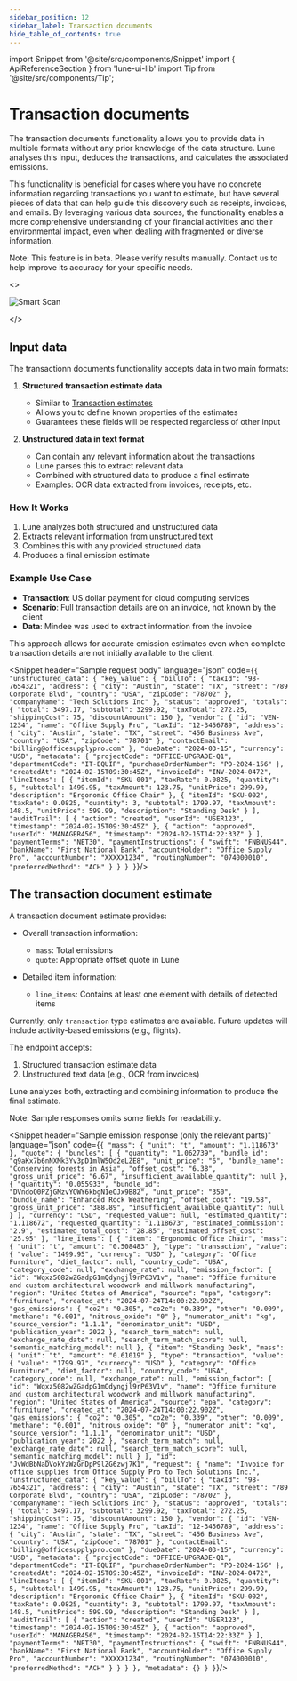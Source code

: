 ```yaml
---
sidebar_position: 12
sidebar_label: Transaction documents
hide_table_of_contents: true
---
```


import Snippet from '@site/src/components/Snippet'
import { ApiReferenceSection } from 'lune-ui-lib'
import Tip from '@site/src/components/Tip';

# Transaction documents

<div className="sections">

<ApiReferenceSection>
<div className="paragraphSections">

<div>

The transaction documents functionality allows you to provide data in multiple formats without any
prior knowledge of the data structure. Lune analyses this input, deduces the transactions, and
calculates the associated emissions.

This functionality is beneficial for cases where you have no concrete information regarding
transactions you want to estimate, but have several pieces of data that can help guide this
discovery such as receipts, invoices, and emails. By leveraging various data sources, the functionality
enables a more comprehensive understanding of your financial activities and their environmental
impact, even when dealing with fragmented or diverse information.

<Tip>

Note: This feature is in beta. Please verify results manually. Contact us to help improve its
accuracy for your specific needs.

</Tip>

</div>
</div>

<>

![Smart Scan](/img/smart-scan.png)

</>

</ApiReferenceSection>

<ApiReferenceSection>
<div className="paragraphSections">

<div>

## Input data

The transactionn documents functionality accepts data in two main formats:

1. **Structured transaction estimate data**

    - Similar to [Transaction estimates](/api-reference/emission-estimates/create-transaction-estimate)
    - Allows you to define known properties of the estimates
    - Guarantees these fields will be respected regardless of other input

2. **Unstructured data in text format**
    - Can contain any relevant information about the transactions
    - Lune parses this to extract relevant data
    - Combined with structured data to produce a final estimate
    - Examples: OCR data extracted from invoices, receipts, etc.

### How It Works

1. Lune analyzes both structured and unstructured data
2. Extracts relevant information from unstructured text
3. Combines this with any provided structured data
4. Produces a final emission estimate

### Example Use Case

-   **Transaction**: US dollar payment for cloud computing services
-   **Scenario**: Full transaction details are on an invoice, not known by the client
-   **Data**: Mindee was used to extract information from the invoice

This approach allows for accurate emission estimates even when complete transaction
details are not initially available to the client.

</div>
</div>

<div className="miniSections">

<Snippet
header="Sample request body"
language="json"
code={`{
  "unstructured_data": {
    "key_value": {
      "billTo": {
        "taxId": "98-7654321",
        "address": {
          "city": "Austin",
          "state": "TX",
          "street": "789 Corporate Blvd",
          "country": "USA",
          "zipCode": "78702"
        },
        "companyName": "Tech Solutions Inc"
      },
      "status": "approved",
      "totals": {
        "total": 3497.17,
        "subtotal": 3299.92,
        "taxTotal": 272.25,
        "shippingCost": 75,
        "discountAmount": 150
      },
      "vendor": {
        "id": "VEN-1234",
        "name": "Office Supply Pro",
        "taxId": "12-3456789",
        "address": {
          "city": "Austin",
          "state": "TX",
          "street": "456 Business Ave",
          "country": "USA",
          "zipCode": "78701"
        },
        "contactEmail": "billing@officesupplypro.com"
      },
      "dueDate": "2024-03-15",
      "currency": "USD",
      "metadata": {
        "projectCode": "OFFICE-UPGRADE-Q1",
        "departmentCode": "IT-EQUIP",
        "purchaseOrderNumber": "PO-2024-156"
      },
      "createdAt": "2024-02-15T09:30:45Z",
      "invoiceId": "INV-2024-0472",
      "lineItems": [
        {
          "itemId": "SKU-001",
          "taxRate": 0.0825,
          "quantity": 5,
          "subtotal": 1499.95,
          "taxAmount": 123.75,
          "unitPrice": 299.99,
          "description": "Ergonomic Office Chair"
        },
        {
          "itemId": "SKU-002",
          "taxRate": 0.0825,
          "quantity": 3,
          "subtotal": 1799.97,
          "taxAmount": 148.5,
          "unitPrice": 599.99,
          "description": "Standing Desk"
        }
      ],
      "auditTrail": [
        {
          "action": "created",
          "userId": "USER123",
          "timestamp": "2024-02-15T09:30:45Z"
        },
        {
          "action": "approved",
          "userId": "MANAGER456",
          "timestamp": "2024-02-15T14:22:33Z"
        }
      ],
      "paymentTerms": "NET30",
      "paymentInstructions": {
        "swift": "FNBNUS44",
        "bankName": "First National Bank",
        "accountHolder": "Office Supply Pro",
        "accountNumber": "XXXXX1234",
        "routingNumber": "074000010",
        "preferredMethod": "ACH"
      }
    }
  }
}`}/>

</div>

</ApiReferenceSection>

<ApiReferenceSection>

<div className="paragraphSections">

<div>

## The transaction document estimate

A transaction document estimate provides:

-   Overall transaction information:

    -   `mass`: Total emissions
    -   `quote`: Appropriate offset quote in Lune

-   Detailed item information:
    -   `line_items`: Contains at least one element with details of detected items

Currently, only `transaction` type estimates are available. Future updates will include
activity-based emissions (e.g., flights).

The endpoint accepts:

1. Structured transaction estimate data
2. Unstructured text data (e.g., OCR from invoices)

Lune analyzes both, extracting and combining information to produce the final estimate.

Note: Sample responses omits some fields for readability.

</div>
</div>

<div className="miniSections">

<Snippet
header="Sample emission response (only the relevant parts)"
language="json"
code={`{
  "mass": {
    "unit": "t",
    "amount": "1.118673"
  },
  "quote": {
    "bundles": [
      {
        "quantity": "1.062739",
        "bundle_id": "q9aKx7b6nNXMk3Yv3pD1mlW5Od2eLZE8",
        "unit_price": "6",
        "bundle_name": "Conserving forests in Asia",
        "offset_cost": "6.38",
        "gross_unit_price": "6.67",
        "insufficient_available_quantity": null
      },
      {
        "quantity": "0.055933",
        "bundle_id": "DVndoQ0PZjGMzvYOWY6kbgN1eOJx9B82",
        "unit_price": "350",
        "bundle_name": "Enhanced Rock Weathering",
        "offset_cost": "19.58",
        "gross_unit_price": "388.89",
        "insufficient_available_quantity": null
      }
    ],
    "currency": "USD",
    "requested_value": null,
    "estimated_quantity": "1.118672",
    "requested_quantity": "1.118673",
    "estimated_commission": "2.9",
    "estimated_total_cost": "28.85",
    "estimated_offset_cost": "25.95"
  },
  "line_items": [
    {
      "item": "Ergonomic Office Chair",
      "mass": {
        "unit": "t",
        "amount": "0.508483"
      },
      "type": "transaction",
      "value": {
        "value": "1499.95",
        "currency": "USD"
      },
      "category": "Office Furniture",
      "diet_factor": null,
      "country_code": "USA",
      "category_code": null,
      "exchange_rate": null,
      "emission_factor": {
        "id": "Wqxz5082wZGadpG1mQdyngjl9rP63V1v",
        "name": "Office furniture and custom architectural woodwork and millwork manufacturing",
        "region": "United States of America",
        "source": "epa",
        "category": "furniture",
        "created_at": "2024-07-24T14:00:22.902Z",
        "gas_emissions": {
          "co2": "0.305",
          "co2e": "0.339",
          "other": "0.009",
          "methane": "0.001",
          "nitrous_oxide": "0"
        },
        "numerator_unit": "kg",
        "source_version": "1.1.1",
        "denominator_unit": "USD",
        "publication_year": 2022
      },
      "search_term_match": null,
      "exchange_rate_date": null,
      "search_term_match_score": null,
      "semantic_matching_model": null
    },
    {
      "item": "Standing Desk",
      "mass": {
        "unit": "t",
        "amount": "0.61019"
      },
      "type": "transaction",
      "value": {
        "value": "1799.97",
        "currency": "USD"
      },
      "category": "Office Furniture",
      "diet_factor": null,
      "country_code": "USA",
      "category_code": null,
      "exchange_rate": null,
      "emission_factor": {
        "id": "Wqxz5082wZGadpG1mQdyngjl9rP63V1v",
        "name": "Office furniture and custom architectural woodwork and millwork manufacturing",
        "region": "United States of America",
        "source": "epa",
        "category": "furniture",
        "created_at": "2024-07-24T14:00:22.902Z",
        "gas_emissions": {
          "co2": "0.305",
          "co2e": "0.339",
          "other": "0.009",
          "methane": "0.001",
          "nitrous_oxide": "0"
        },
        "numerator_unit": "kg",
        "source_version": "1.1.1",
        "denominator_unit": "USD",
        "publication_year": 2022
      },
      "search_term_match": null,
      "exchange_rate_date": null,
      "search_term_match_score": null,
      "semantic_matching_model": null
    }
  ],
  "id": "JvWdBbNaDVokYzWzGnDpP9lZG6zwj7K1",
  "request": {
    "name": "Invoice for office supplies from Office Supply Pro to Tech Solutions Inc.",
    "unstructured_data": {
      "key_value": {
        "billTo": {
          "taxId": "98-7654321",
          "address": {
            "city": "Austin",
            "state": "TX",
            "street": "789 Corporate Blvd",
            "country": "USA",
            "zipCode": "78702"
          },
          "companyName": "Tech Solutions Inc"
        },
        "status": "approved",
        "totals": {
          "total": 3497.17,
          "subtotal": 3299.92,
          "taxTotal": 272.25,
          "shippingCost": 75,
          "discountAmount": 150
        },
        "vendor": {
          "id": "VEN-1234",
          "name": "Office Supply Pro",
          "taxId": "12-3456789",
          "address": {
            "city": "Austin",
            "state": "TX",
            "street": "456 Business Ave",
            "country": "USA",
            "zipCode": "78701"
          },
          "contactEmail": "billing@officesupplypro.com"
        },
        "dueDate": "2024-03-15",
        "currency": "USD",
        "metadata": {
          "projectCode": "OFFICE-UPGRADE-Q1",
          "departmentCode": "IT-EQUIP",
          "purchaseOrderNumber": "PO-2024-156"
        },
        "createdAt": "2024-02-15T09:30:45Z",
        "invoiceId": "INV-2024-0472",
        "lineItems": [
          {
            "itemId": "SKU-001",
            "taxRate": 0.0825,
            "quantity": 5,
            "subtotal": 1499.95,
            "taxAmount": 123.75,
            "unitPrice": 299.99,
            "description": "Ergonomic Office Chair"
          },
          {
            "itemId": "SKU-002",
            "taxRate": 0.0825,
            "quantity": 3,
            "subtotal": 1799.97,
            "taxAmount": 148.5,
            "unitPrice": 599.99,
            "description": "Standing Desk"
          }
        ],
        "auditTrail": [
          {
            "action": "created",
            "userId": "USER123",
            "timestamp": "2024-02-15T09:30:45Z"
          },
          {
            "action": "approved",
            "userId": "MANAGER456",
            "timestamp": "2024-02-15T14:22:33Z"
          }
        ],
        "paymentTerms": "NET30",
        "paymentInstructions": {
          "swift": "FNBNUS44",
          "bankName": "First National Bank",
          "accountHolder": "Office Supply Pro",
          "accountNumber": "XXXXX1234",
          "routingNumber": "074000010",
          "preferredMethod": "ACH"
        }
      }
    }
  },
  "metadata": {}
}
}`}/>

</div>

</ApiReferenceSection>

</div>
